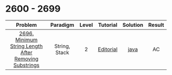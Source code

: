 # 2600 - 2699

|                                                                 Problem                                                                 |   Paradigm    | Level |                                               Tutorial                                                |                              Solution                               | Result |
| :-------------------------------------------------------------------------------------------------------------------------------------: | :-----------: | :---: | :---------------------------------------------------------------------------------------------------: | :-----------------------------------------------------------------: | :----: |
| [2696. Minimum String Length After Removing Substrings](https://leetcode.com/problems/minimum-string-length-after-removing-substrings/) | String, Stack |   2   | [Editorial](https://leetcode.com/problems/minimum-string-length-after-removing-substrings/editorial/) | [java](./2696_Minimum_String_Length_After_Removing_Substrings.java) |   AC   |
